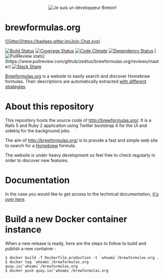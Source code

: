 <p align="center">
  <img src="https://raw.github.com/zedtux/gpair/master/media/developpeur_breton_logo.png" alt="Je suis un développeur Breton!"/>
</p>

# brewformulas.org
[![Gitter](https://badges.gitter.im/Join Chat.svg)](https://gitter.im/zedtux/brewformulas.org?utm_source=badge&utm_medium=badge&utm_campaign=pr-badge&utm_content=badge)

[![Build Status](https://travis-ci.org/zedtux/brewformulas.org.png?branch=master)](https://travis-ci.org/zedtux/brewformulas.org) [![Coverage Status](https://coveralls.io/repos/zedtux/brewformulas.org/badge.png)](https://coveralls.io/r/zedtux/brewformulas.org) [![Code Climate](https://codeclimate.com/github/zedtux/brewformulas.org.png)](https://codeclimate.com/github/zedtux/brewformulas.org) [![Dependency Status](https://gemnasium.com/zedtux/brewformulas.org.png)](https://gemnasium.com/zedtux/brewformulas.org) [![PullReview stats](https://www.pullreview.com/github/zedtux/brewformulas.org/badges/master.svg?)](https://www.pullreview.com/github/zedtux/brewformulas.org/reviews/master) [![Stack Share](http://img.shields.io/badge/tech-stack-0690fa.svg?style=flat)](http://stackshare.io/zedtux/brewformulas-org)

[Brewformulas.org](http://brewformulas.org) is a website to easily search and discover Homebrew formulas. Their descriptions are automatically extracted [with different strategies](https://github.com/zedtux/brewformulas.org/wiki/Fix-or-add-description-fetching-strategy).

# About this repository

This repository hosts the source code of http://brewformulas.org/.
It is a Rails 5 and Ruby 2 application using Twitter bootstrap 4 for the UI and sidekiq for the background jobs.

The aim of http://brewformulas.org/ is to provide a fast and simple web site to search for a [Homebrew](https://github.com/Homebrew/homebrew) formula.

The website is under heavy development so feel free to check regularly in order to discover new features.

# Documentation

In the case you would like to get access to the technical documentation,
[it's over here](http://rdoc.info/github/zedtux/brewformulas.org/master/frames).

# Build a new Docker container instance

When a new release is ready, here are the steps to follow to build and publish
a new container :

```
$ docker build -f Dockerfile.production -t `whoami`/brewformulas.org .
$ docker tag `whoami`/brewformulas.org quay.io/`whoami`/brewformulas.org
$ docker push quay.io/`whoami`/brewformulas.org
```
